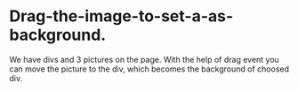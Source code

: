 # Drag-the-image-to-set-a-as-background.
We have divs and 3 pictures on the page. 
With the help of drag event you can move the picture to the div, which becomes the background of choosed div.
